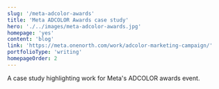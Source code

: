 ```yaml
---
slug: '/meta-adcolor-awards'
title: 'Meta ADCOLOR Awards case study'
hero: './../images/meta-adcolor-awards.jpg'
homepage: 'yes'
content: 'blog'
link: 'https://meta.onenorth.com/work/adcolor-marketing-campaign/'
portfolioType: 'writing'
homepageOrder: 2
---
```


A case study highlighting work for Meta's ADCOLOR awards event.
